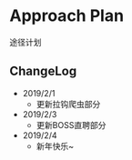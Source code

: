 # Approach Plan
途径计划


## ChangeLog
- 2019/2/1
	- 更新拉钩爬虫部分
- 2019/2/3
	- 更新BOSS直聘部分
- 2019/2/4
	- 新年快乐~